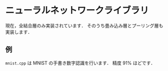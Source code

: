 # ニューラルネットワークライブラリ
現在，全結合層のみ実装されています．
そのうち畳み込み層とプーリング層も実装します．

## 例
`mnist.cpp` は MNIST の手書き数字認識を行います．
精度 91% ほどです．
